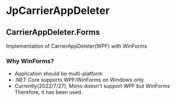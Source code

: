 # JpCarrierAppDeleter
## CarrierAppDeleter.Forms
Implementation of CarrierAppDeleter(WPF) with WinForms

### Why WinForms?
* Application should be multi-platform
* .NET Core supports WPF/WinForms on Windows only
* Currently(2022/7/27), Mono doesn't support WPF but WinForms
Therefore, it has been used.
